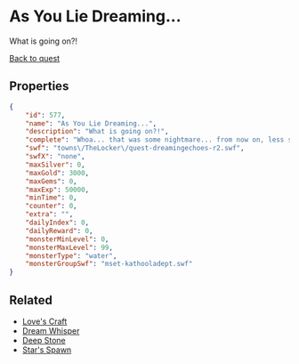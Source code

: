 # As You Lie Dreaming...

What is going on?!

[Back to quest](../quests.md)

## Properties

```json
{
    "id": 577,
    "name": "As You Lie Dreaming...",
    "description": "What is going on?!",
    "complete": "Whoa... that was some nightmare... from now on, less sushi before bedtime!",
    "swf": "towns\/TheLocker\/quest-dreamingechoes-r2.swf",
    "swfX": "none",
    "maxSilver": 0,
    "maxGold": 3000,
    "maxGems": 0,
    "maxExp": 50000,
    "minTime": 0,
    "counter": 0,
    "extra": "",
    "dailyIndex": 0,
    "dailyReward": 0,
    "monsterMinLevel": 0,
    "monsterMaxLevel": 99,
    "monsterType": "water",
    "monsterGroupSwf": "mset-kathooladept.swf"
}
```

## Related

- [Love's Craft](../items/3616-love-s-craft.md)
- [Dream Whisper](../items/3617-dream-whisper.md)
- [Deep Stone](../items/3618-deep-stone.md)
- [Star's Spawn](../items/3619-star-s-spawn.md)

